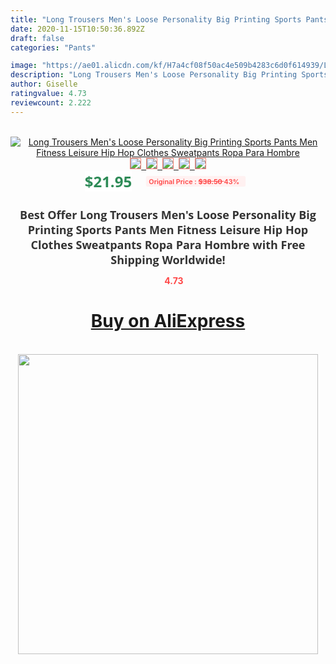 ```yaml
---
title: "Long Trousers Men's Loose Personality Big Printing Sports Pants Men Fitness Leisure Hip Hop Clothes Sweatpants Ropa Para Hombre"
date: 2020-11-15T10:50:36.892Z
draft: false
categories: "Pants"

image: "https://ae01.alicdn.com/kf/H7a4cf08f50ac4e509b4283c6d0f614939/Long-Trousers-Men-s-Loose-Personality-Big-Printing-Sports-Pants-Men-Fitness-Leisure-Hip-Hop-Clothes.jpg"
description: "Long Trousers Men's Loose Personality Big Printing Sports Pants Men Fitness Leisure Hip Hop Clothes Sweatpants Ropa Para Hombre"
author: Giselle
ratingvalue: 4.73
reviewcount: 2.222
---
```

<br>
<div style="text-align: center;">
<a href="https://s.click.aliexpress.com/e/_AVQfEz" target="_blank" rel="nofollow noopener noreferrer"><img alt="Long Trousers Men's Loose Personality Big Printing Sports Pants Men Fitness Leisure Hip Hop Clothes Sweatpants Ropa Para Hombre" class="magnifier-image" src="https://ae01.alicdn.com/kf/H7a4cf08f50ac4e509b4283c6d0f614939/Long-Trousers-Men-s-Loose-Personality-Big-Printing-Sports-Pants-Men-Fitness-Leisure-Hip-Hop-Clothes.jpg_640x640.jpg">
<br>
<img style="border:1px solid salmon" src="https://ae01.alicdn.com/kf/H7a4cf08f50ac4e509b4283c6d0f614939/Long-Trousers-Men-s-Loose-Personality-Big-Printing-Sports-Pants-Men-Fitness-Leisure-Hip-Hop-Clothes.jpg_120x120.jpg">&nbsp;&nbsp;<img style="border:1px solid salmon" src="https://ae01.alicdn.com/kf/H695319801a35472f8b76bac0f58d30103/Long-Trousers-Men-s-Loose-Personality-Big-Printing-Sports-Pants-Men-Fitness-Leisure-Hip-Hop-Clothes.jpg_120x120.jpg">&nbsp;&nbsp;<img style="border:1px solid salmon" src="https://ae01.alicdn.com/kf/H96e21cc398bf4e97bf3f9e7e71cfe3b8T/Long-Trousers-Men-s-Loose-Personality-Big-Printing-Sports-Pants-Men-Fitness-Leisure-Hip-Hop-Clothes.jpg_120x120.jpg">&nbsp;&nbsp;<img style="border:1px solid salmon" src="https://ae01.alicdn.com/kf/He506532f5a34418890d8d3aaa6f124ebb/Long-Trousers-Men-s-Loose-Personality-Big-Printing-Sports-Pants-Men-Fitness-Leisure-Hip-Hop-Clothes.jpg_120x120.jpg">&nbsp;&nbsp;<img style="border:1px solid salmon" src="https://ae01.alicdn.com/kf/H65fe0bb3a9624982b65e4e915b5bbfceZ/Long-Trousers-Men-s-Loose-Personality-Big-Printing-Sports-Pants-Men-Fitness-Leisure-Hip-Hop-Clothes.jpg_120x120.jpg"></a></div><br0>
<div style="text-align: center;"><span style="background-color: white; border: 0px; box-sizing: border-box; color: seagreen; display: inline-block; font-family: &quot;open sans&quot; , &quot;arial&quot; , &quot;helvetica&quot; , sans-serif , &quot;heiti&quot;; font-size: 24px; font-stretch: inherit; font-weight: 700; line-height: inherit; margin: 0px 10px 0px 0px; padding: 0px; vertical-align: middle;">$21.95 </span>
<span style="background: rgb(255 , 241 , 241); border-radius: 3px; border: 0px; box-sizing: border-box; color: #ff4747; display: inline-block; font-family: inherit; font-size: 12px; font-stretch: inherit; font-style: inherit; font-variant: inherit; font-weight: 600; line-height: inherit; margin: 0px; padding: 2px 5px; transform: scale(0.9); vertical-align: middle;">Original Price : <b style="text-decoration: line-through;">$38.50 </b> 43%&nbsp;&nbsp;</span></div>
<h1 style="color: #333333; display: inline-block; font-family: &quot;open sans&quot; , &quot;arial&quot; , &quot;helvetica&quot; , sans-serif , &quot;heiti&quot;; font-size: 18px; font-stretch: inherit; font-weight: 700; text-align: center;">Best Offer Long Trousers Men's Loose Personality Big Printing Sports Pants Men Fitness Leisure Hip Hop Clothes Sweatpants Ropa Para Hombre with Free Shipping Worldwide!</h1>
<div style="color: #ff4747; text-align: center;">
<img src="https://4.bp.blogspot.com/-M0ZcTcb-5uY/XleCXlxnR4I/AAAAAAAAAEc/OrjgMkXV1oMQFaCRZj5HQwOCBcu3w1FegCPcBGAYYCw/s1600/star.png" style="height: 15px;">&nbsp;<b>4.73</b></div>
<div class="button_cont" align="center"><a class="buynow_a" href="https://s.click.aliexpress.com/e/_AVQfEz" target="_blank" rel="nofollow noopener noreferrer"><H1>Buy on AliExpress</H1></a></div><br>
<div class="separator" style="clear: both; text-align: center;">
<img src="https://lh3.googleusercontent.com/-pTy5HemUv9M/XlePHvY0dAI/AAAAAAAAAE4/0nX5iRUoIWY8eMW9Dpxeirr157OZliDIgCLcBGAsYHQ/s1600/badge.gif" width="480">
</div>
